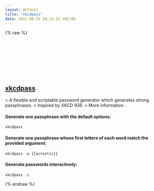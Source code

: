 ```yaml
---
layout: default
title: "xkcdpass"
date: 2021-06-25 18:12:13 +02:00
---
```

{% raw %}
<h2 id="xkcdpass">
  <a href="/en/common/xkcdpass.html">xkcdpass</a> <a href="#xkcdpass"><svg class="icon">
    <use href="/assets/images/unicode_sprite.svg#link" />
  </svg></a>
</h2>
> A flexible and scriptable password generator which generates strong passphrases.
> Inspired by XKCD 936.
> More information: <https://github.com/redacted/XKCD-password-generator>.

#### Generate one passphrase with the default options:
```shell
xkcdpass
```
#### Generate one passphrase whose first letters of each word match the provided argument:
```shell
xkcdpass -a {{acrostic}}
```
#### Generate passwords interactively:
```shell
xkcdpass -i
```
{% endraw %}